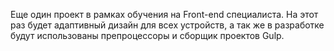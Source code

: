 Еще один проект в рамках обучения на Front-end специалиста. На этот раз будет адаптивный дизайн для всех устройств, а так же в разработке будут использованы препроцессоры и сборщик проектов Gulp. 
